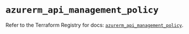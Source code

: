 # `azurerm_api_management_policy`

Refer to the Terraform Registry for docs: [`azurerm_api_management_policy`](https://registry.terraform.io/providers/hashicorp/azurerm/4.50.0/docs/resources/api_management_policy).
